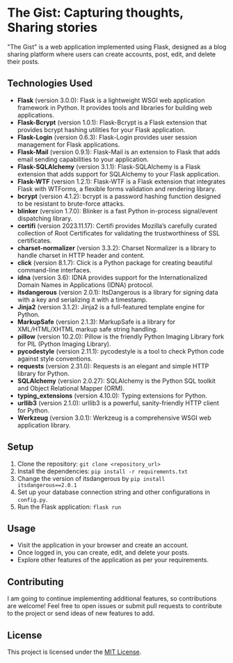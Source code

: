 # The Gist: Capturing thoughts, Sharing stories



"The Gist" is a web application implemented using Flask, designed as a blog sharing platform where users can create accounts, post, edit, and delete their posts.

## Technologies Used

- **Flask** (version 3.0.0): Flask is a lightweight WSGI web application framework in Python. It provides tools and libraries for building web applications.
- **Flask-Bcrypt** (version 1.0.1): Flask-Bcrypt is a Flask extension that provides bcrypt hashing utilities for your Flask application.
- **Flask-Login** (version 0.6.3): Flask-Login provides user session management for Flask applications.
- **Flask-Mail** (version 0.9.1): Flask-Mail is an extension to Flask that adds email sending capabilities to your application.
- **Flask-SQLAlchemy** (version 3.1.1): Flask-SQLAlchemy is a Flask extension that adds support for SQLAlchemy to your Flask application.
- **Flask-WTF** (version 1.2.1): Flask-WTF is a Flask extension that integrates Flask with WTForms, a flexible forms validation and rendering library.
- **bcrypt** (version 4.1.2): bcrypt is a password hashing function designed to be resistant to brute-force attacks.
- **blinker** (version 1.7.0): Blinker is a fast Python in-process signal/event dispatching library.
- **certifi** (version 2023.11.17): Certifi provides Mozilla’s carefully curated collection of Root Certificates for validating the trustworthiness of SSL certificates.
- **charset-normalizer** (version 3.3.2): Charset Normalizer is a library to handle charset in HTTP header and content.
- **click** (version 8.1.7): Click is a Python package for creating beautiful command-line interfaces.
- **idna** (version 3.6): IDNA provides support for the Internationalized Domain Names in Applications (IDNA) protocol.
- **itsdangerous** (version 2.0.1): ItsDangerous is a library for signing data with a key and serializing it with a timestamp.
- **Jinja2** (version 3.1.2): Jinja2 is a full-featured template engine for Python.
- **MarkupSafe** (version 2.1.3): MarkupSafe is a library for XML/HTML/XHTML markup safe string handling.
- **pillow** (version 10.2.0): Pillow is the friendly Python Imaging Library fork for PIL (Python Imaging Library).
- **pycodestyle** (version 2.11.1): pycodestyle is a tool to check Python code against style conventions.
- **requests** (version 2.31.0): Requests is an elegant and simple HTTP library for Python.
- **SQLAlchemy** (version 2.0.27): SQLAlchemy is the Python SQL toolkit and Object Relational Mapper (ORM).
- **typing_extensions** (version 4.10.0): Typing extensions for Python.
- **urllib3** (version 2.1.0): urllib3 is a powerful, sanity-friendly HTTP client for Python.
- **Werkzeug** (version 3.0.1): Werkzeug is a comprehensive WSGI web application library.

## Setup

1. Clone the repository: `git clone <repository_url>`
2. Install the dependencies: `pip install -r requirements.txt`
3. Change the version of itsdangerous by `pip install itsdangerous==2.0.1` 
4. Set up your database connection string and other configurations in `config.py`.
4. Run the Flask application: `flask run`

## Usage

- Visit the application in your browser and create an account.
- Once logged in, you can create, edit, and delete your posts.
- Explore other features of the application as per your requirements.

## Contributing

I am going to continue implementing additional features, so contributions are welcome! Feel free to open issues or submit pull requests to contribute to the project or send ideas of new features to add. 

## License

This project is licensed under the [MIT License](LICENSE).